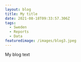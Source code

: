 ```yaml
---
layout: blog
title: My title
date: 2021-08-18T09:33:57.306Z
tags:
  - Sweden
  - Reports
  - Data
featuredimage: /images/blog3.jpeg
---
```

My blog text